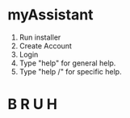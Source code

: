 # myAssistant

1. Run installer
2. Create Account
3. Login
4. Type "help" for general help.
5. Type "help /<activity>" for specific help.

# B R U H

